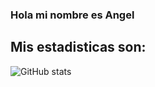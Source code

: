 ### Hola mi nombre es Angel 

## Mis estadisticas son:


![GitHub stats](https://github-readme-stats.vercel.app/api?username=AngelGranadosUACM&show_icons=true&theme=merko) 